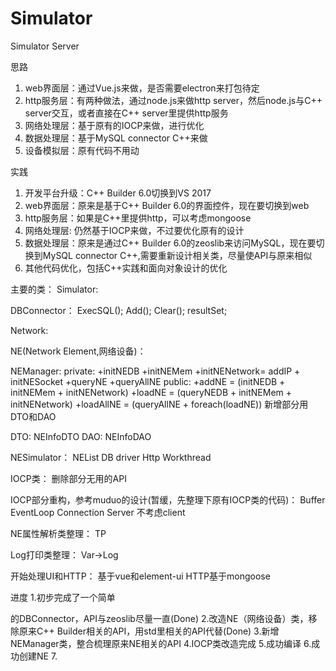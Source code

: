 # Simulator
Simulator Server

思路
1. web界面层：通过Vue.js来做，是否需要electron来打包待定
2. http服务层：有两种做法，通过node.js来做http server，然后node.js与C++ server交互，或者直接在C++ server里提供http服务
3. 网络处理层：基于原有的IOCP来做，进行优化
4. 数据处理层：基于MySQL connector C++来做
5. 设备模拟层：原有代码不用动

实践
1. 开发平台升级：C++ Builder 6.0切换到VS 2017
2. web界面层：原来是基于C++ Builder 6.0的界面控件，现在要切换到web
3. http服务层：如果是C++里提供http，可以考虑mongoose
4. 网络处理层: 仍然基于IOCP来做，不过要优化原有的设计
5. 数据处理层：原来是通过C++ Builder 6.0的zeoslib来访问MySQL，现在要切换到MySQL connector C++,需要重新设计相关类，尽量使API与原来相似
6. 其他代码优化，包括C++实践和面向对象设计的优化

主要的类：
Simulator:

DBConnector：
ExecSQL();
Add();
Clear();
resultSet;

Network:

NE(Network Element,网络设备)：

NEManager:
private:
+initNEDB
+initNEMem
+initNENetwork= addIP + initNESocket
+queryNE
+queryAllNE
public:
+addNE = (initNEDB + initNEMem + initNENetwork)
+loadNE = (queryNEDB + initNEMem + initNENetwork)
+loadAllNE = (queryAllNE + foreach(loadNE))
新增部分用DTO和DAO

DTO:
NEInfoDTO
DAO:
NEInfoDAO

NESimulator：
NEList
DB driver
Http
Workthread

IOCP类：
删除部分无用的API

IOCP部分重构，参考muduo的设计(暂缓，先整理下原有IOCP类的代码)：
Buffer
EventLoop
Connection
Server
不考虑client

NE属性解析类整理：
TP

Log打印类整理：
Var->Log

开始处理UI和HTTP：
基于vue和element-ui
HTTP基于mongoose

进度
1.初步完成了一个简单

的DBConnector，API与zeoslib尽量一直(Done)
2.改造NE（网络设备）类，移除原来C++ Builder相关的API，用std里相关的API代替(Done)
3.新增NEManager类，整合梳理原来NE相关的API
4.IOCP类改造完成
5.成功编译
6.成功创建NE
7.
